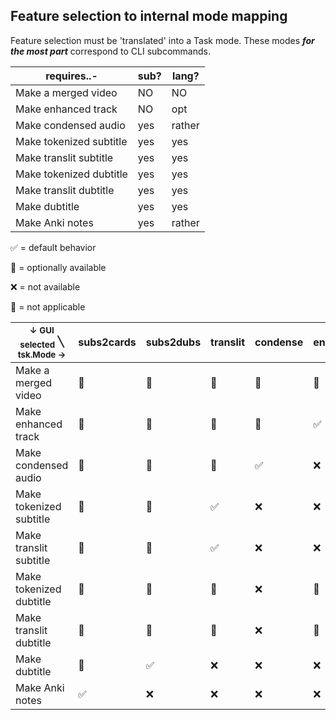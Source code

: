 ## Feature selection to internal mode mapping

Feature selection must be 'translated' into a Task mode. These modes ***for the most part*** correspond to CLI subcommands.

<table><thead>
  <tr>
    <th>requires..-</th>
    <th>sub?</th>
    <th>lang?</th>
  </tr></thead>
<tbody>
  <tr>
    <td>Make a merged video</td>
    <td>NO</td>
    <td>NO</td>
  </tr>
  <tr>
    <td>Make enhanced track</td>
    <td>NO</td>
    <td>opt</td>
  </tr>
  <tr>
    <td>Make condensed audio</td>
    <td>yes</td>
    <td>rather</td>
  </tr>
  <tr>
    <td>Make tokenized subtitle</td>
    <td>yes</td>
    <td>yes</td>
  </tr>
  <tr>
    <td>Make translit subtitle</td>
    <td>yes</td>
    <td>yes</td>
  </tr>
  <tr>
    <td>Make tokenized dubtitle</td>
    <td>yes</td>
    <td>yes</td>
  </tr>
  <tr>
    <td>Make translit dubtitle</td>
    <td>yes</td>
    <td>yes</td>
  </tr>
  <tr>
    <td>Make dubtitle</td>
    <td>yes</td>
    <td>yes</td>
  </tr>
  <tr>
    <td>Make Anki notes<br></td>
    <td>yes</td>
    <td>rather</td>
  </tr>
</tbody>
</table>

✅ = default behavior

🔳 = optionally available

❌ = not available

🚫 = not applicable

<table><thead>
  <tr>
    <th><sub>↓ GUI selected</sub>   ╲       <sup>tsk.Mode →</sup></th>
    <th>subs2cards</th>
    <th>subs2dubs</th>
    <th>translit</th>
    <th>condense</th>
    <th>enhance</th>
  </tr></thead>
<tbody>
  <tr>
    <td>Make a merged video</td>
    <td>🔳</td>
    <td>🔳</td>
    <td>🔳</td>
    <td>🔳</td>
    <td>🔳</td>
  </tr>
  <tr>
    <td>Make enhanced track</td>
    <td>🔳</td>
    <td>🔳</td>
    <td>🔳</td>
    <td>🔳</td>
    <td>✅</td>
  </tr>
  <tr>
    <td>Make condensed audio</td>
    <td>🔳</td>
    <td>🔳</td>
    <td>🔳<br></td>
    <td>✅</td>
    <td>❌</td>
  </tr>
  <tr>
    <td>Make tokenized subtitle</td>
    <td>🔳</td>
    <td>🚫</td>
    <td>✅</td>
    <td>❌</td>
    <td>❌</td>
  </tr>
  <tr>
    <td>Make translit subtitle</td>
    <td>🔳</td>
    <td>🚫</td>
    <td>✅<br></td>
    <td>❌</td>
    <td>❌</td>
  </tr>
  <tr>
    <td>Make tokenized dubtitle</td>
    <td>🔳</td>
    <td>🔳</td>
    <td>🚫<br></td>
    <td>❌</td>
    <td>🚫</td>
  </tr>
  <tr>
    <td>Make translit dubtitle</td>
    <td>🔳</td>
    <td>🔳</td>
    <td>🚫<br></td>
    <td>❌</td>
    <td>🚫</td>
  </tr>
  <tr>
    <td>Make dubtitle</td>
    <td>🔳</td>
    <td>✅</td>
    <td>❌</td>
    <td>❌</td>
    <td>❌</td>
  </tr>
  <tr>
    <td>Make Anki notes<br></td>
    <td>✅</td>
    <td>❌</td>
    <td>❌</td>
    <td>❌</td>
    <td>❌</td>
  </tr>
</tbody></table>

